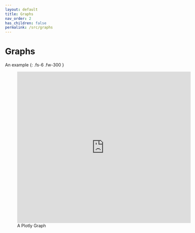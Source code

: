 ```yaml
---
layout: default
title: Graphs
nav_order: 2
has_children: false
permalink: /src/graphs
---
```


# Graphs

An example
{: .fs-6 .fw-300 }

<figure style="margin-bottom:5px;max-height:525px">
  <iframe src="https://nbviewer.org/github/thirdreading/thirdreading.github.io/blob/master/assets/points.html" 
style="width:135%;height:500px;border:none;">
  </iframe>
  <figcaption>A Plotly Graph</figcaption>
</figure>

<br>
<br>
<br>
<br>
<br>
<br>
<br>
<br>